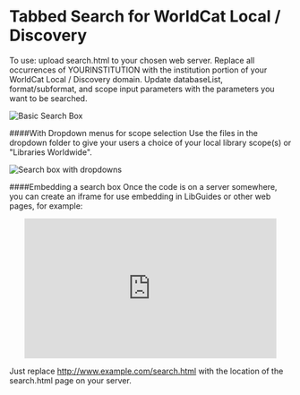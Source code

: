 Tabbed Search for WorldCat Local / Discovery
============================================

To use:  upload search.html to your chosen web server.  Replace all occurrences of YOURINSTITUTION with the institution portion of your WorldCat Local / Discovery domain.  Update databaseList, format/subformat, and scope input parameters with the parameters you want to be searched.

![Basic Search Box](https://raw.githubusercontent.com/lpmagnuson/discovery-tabbed-search/master/images/search1.png)

####With Dropdown menus for scope selection
Use the files in the dropdown folder to give your users a choice of your local library scope(s) or "Libraries Worldwide".

![Search box with dropdowns](https://raw.githubusercontent.com/lpmagnuson/discovery-tabbed-search/master/images/dropdown.png)

####Embedding a search box
Once the code is on a server somewhere, you can create an iframe for use embedding in LibGuides or other web pages, for example:

<p style="text-align:center"><iframe frameborder="0" height="250" scrolling="no" seamless="" src="
http://www.example.com/search.html" width="450"></iframe></p>

Just replace http://www.example.com/search.html with the location of the search.html page on your server.
